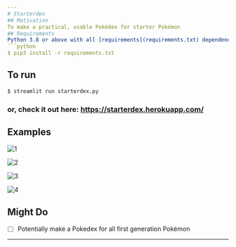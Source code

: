 ```yaml
---
# Starterdex
## Motivation
To make a practical, usable Pokédex for starter Pokémon
## Requirements
Python 3.8 or above with all [requirements](requirements.txt) dependencies installed. To install run:
```python
$ pip3 install -r requirements.txt
```
## To run
```python
$ streamlit run starterdex.py
```
### or, check it out here: https://starterdex.herokuapp.com/

## Examples

![1](https://user-images.githubusercontent.com/52780573/100628441-384d7c80-334e-11eb-835a-9329af166209.png)

![2](https://user-images.githubusercontent.com/52780573/100628511-4ac7b600-334e-11eb-8ee0-a9f62d9cc45b.png)

![3](https://user-images.githubusercontent.com/52780573/100628551-56b37800-334e-11eb-88e7-f4fe644f628b.png)

![4](https://user-images.githubusercontent.com/52780573/100628585-60d57680-334e-11eb-9ed9-3428f20f032f.png)




## Might Do
- [ ] Potentially make a Pokedex for all first generation Pokémon
---
```


